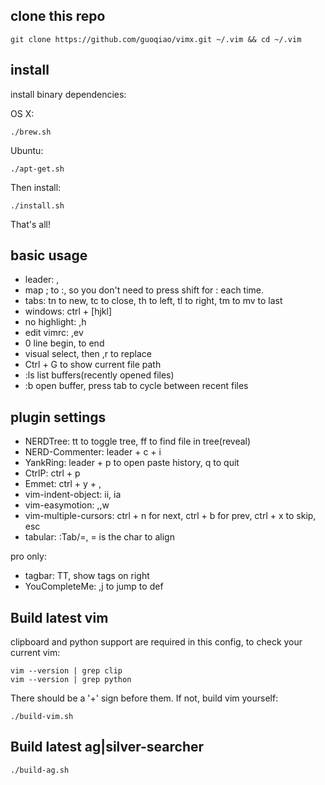 ## clone this repo

    git clone https://github.com/guoqiao/vimx.git ~/.vim && cd ~/.vim

## install
install binary dependencies:

OS X:

    ./brew.sh

Ubuntu:

    ./apt-get.sh

Then install:

    ./install.sh

That's all!

## basic usage
* leader: ,
* map ; to :, so you don't need to press shift for : each time.
* tabs: tn to new, tc to close, th to left, tl to right, tm to mv to last
* windows: ctrl + [hjkl]
* no highlight: ,h
* edit vimrc: ,ev
* 0 line begin, <space> to end
* visual select, then ,r to replace
* Ctrl + G to show current file path
* :ls list buffers(recently opened files)
* :b <file> open buffer, press tab to cycle between recent files

## plugin settings
* NERDTree: tt to toggle tree, ff to find file in tree(reveal)
* NERD-Commenter: leader + c + i
* YankRing: leader + p to open paste history, q to quit
* CtrlP: ctrl + p
* Emmet: ctrl + y + ,
* vim-indent-object: ii, ia
* vim-easymotion: ,,w
* vim-multiple-cursors: ctrl + n for next, ctrl + b for prev, ctrl + x to skip, esc
* tabular: :Tab/=, = is the char to align

pro only:
* tagbar: TT, show tags on right
* YouCompleteMe: ,j to jump to def

## Build latest vim
clipboard and python support are required in this config, to check your current vim:

    vim --version | grep clip
    vim --version | grep python

There should be a '+' sign before them. If not, build vim yourself:

    ./build-vim.sh

## Build latest ag|silver-searcher

    ./build-ag.sh
